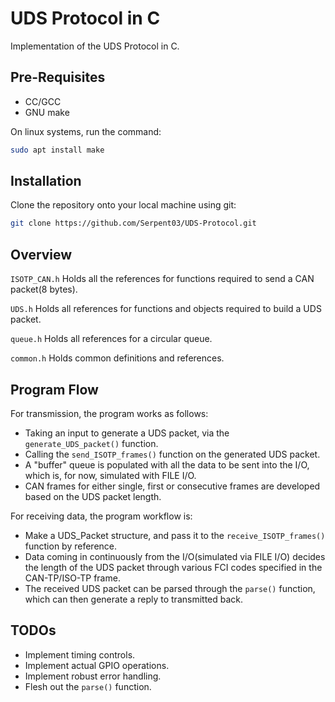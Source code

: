 # UDS Protocol in C

Implementation of the UDS Protocol in C.

## Pre-Requisites
- CC/GCC
- GNU make

On linux systems, run the command:
```bash 
sudo apt install make
``` 

## Installation

Clone the repository onto your local machine using git:

```bash
git clone https://github.com/Serpent03/UDS-Protocol.git
```

## Overview

`ISOTP_CAN.h` Holds all the references for functions required to send a CAN packet(8 bytes).

`UDS.h` Holds all references for functions and objects required to build a UDS packet.

`queue.h` Holds all references for a circular queue.

`common.h` Holds common definitions and references.

## Program Flow

For transmission, the program works as follows:
-  Taking an input to generate a UDS packet, via the `generate_UDS_packet()` function.
- Calling the `send_ISOTP_frames()` function on the generated UDS packet.
- A "buffer" queue is populated with all the data to be sent into the I/O, which is, for now, simulated with FILE I/O.
- CAN frames for either single, first or consecutive frames are developed based on the UDS packet length.

For receiving data, the program workflow is:
- Make a UDS_Packet structure, and pass it to the `receive_ISOTP_frames()` function by reference.
- Data coming in continuously from the I/O(simulated via FILE I/O) decides the length of the UDS packet through various FCI codes specified in the CAN-TP/ISO-TP frame.
- The received UDS packet can be parsed through the `parse()` function, which can then generate a reply to transmitted back.

## TODOs

- Implement timing controls.
- Implement actual GPIO operations.
- Implement robust error handling.
- Flesh out the `parse()` function.
